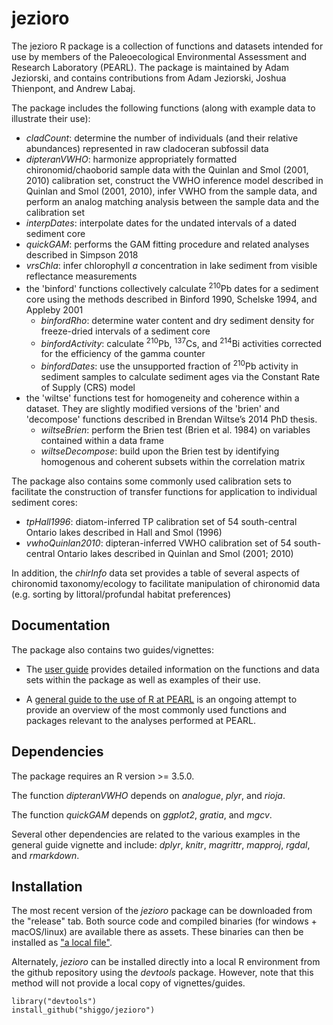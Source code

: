 # jezioro

The jezioro R package is a collection of functions and datasets intended for use by members of the Paleoecological Environmental Assessment and Research Laboratory (PEARL). The package is maintained by Adam Jeziorski, and contains contributions from Adam Jeziorski, Joshua Thienpont, and Andrew Labaj.

The package includes the following functions (along with example data to illustrate their use):
* *cladCount*: determine the number of individuals (and their relative abundances) represented in raw cladoceran subfossil data
* *dipteranVWHO*: harmonize appropriately formatted chironomid/chaoborid sample data with the Quinlan and Smol (2001, 2010) calibration set, construct the VWHO inference model described in Quinlan and Smol (2001, 2010), infer VWHO from the sample data, and perform an analog matching analysis between the sample data and the calibration set
* *interpDates*: interpolate dates for the undated intervals of a dated sediment core
* *quickGAM*: performs the GAM fitting procedure and related analyses described in Simpson 2018
* *vrsChla*: infer chlorophyll *a* concentration in lake sediment from visible reflectance measurements
* the 'binford' functions collectively calculate <sup>210</sup>Pb dates for a sediment core using the methods described in Binford 1990, Schelske 1994, and Appleby 2001
  * *binfordRho*: determine water content and dry sediment density for freeze-dried intervals of a sediment core
  * *binfordActivity*: calculate <sup>210</sup>Pb, <sup>137</sup>Cs, and <sup>214</sup>Bi activities corrected for the efficiency of the gamma counter
  * *binfordDates*: use the unsupported fraction of <sup>210</sup>Pb activity in sediment samples to calculate sediment ages via the Constant Rate of Supply (CRS) model 
* the 'wiltse' functions test for homogeneity and coherence within a dataset. They are slightly modified versions of the 'brien' and 'decompose' functions described in Brendan Wiltse’s 2014 PhD thesis.
  * *wiltseBrien*: perform the Brien test (Brien et al. 1984) on variables contained within a data frame
  * *wiltseDecompose*: build upon the Brien test by identifying homogenous and coherent subsets within the correlation matrix

The package also contains some commonly used calibration sets to facilitate the construction of transfer functions for application to individual sediment cores:
* *tpHall1996*: diatom-inferred TP calibration set of 54 south-central Ontario lakes described in Hall and Smol (1996)
* *vwhoQuinlan2010*: dipteran-inferred VWHO calibration set of 54 south-central Ontario lakes described in Quinlan and Smol (2001; 2010)

In addition, the *chirInfo* data set provides a table of several aspects of chironomid taxonomy/ecology to facilitate manipulation of chironomid data (e.g. sorting by littoral/profundal habitat preferences)


## Documentation
The package also contains two guides/vignettes:

* The [user guide](https://shiggo.github.io/jezioro/vignettes/jezioroGuide.html) provides detailed information on the functions and data sets within the package as well as examples of their use.

* A [general guide to the use of R at PEARL](https://shiggo.github.io/jezioro/vignettes/RGuide.html) is an ongoing attempt to provide an overview of the most commonly used functions and packages relevant to the analyses performed at PEARL.


## Dependencies
The package requires an R version >= 3.5.0.

The function *dipteranVWHO* depends on *analogue*, *plyr*, and *rioja*.

The function *quickGAM* depends on *ggplot2*, *gratia*, and *mgcv*.

Several other dependencies are related to the various examples in the general guide vignette and include: *dplyr*, *knitr*, *magrittr*, *mapproj*, *rgdal*, and *rmarkdown*.


## Installation
The most recent version of the *jezioro* package can be downloaded from the "release" tab. Both source code and compiled binaries (for windows + macOS/linux) are available there as assets. These binaries can then be installed as ["a local file"](https://www.rdocumentation.org/packages/utils/versions/3.5.1/topics/install.packages).

Alternately, *jezioro* can be installed directly into a local R environment from the github repository using the *devtools* package. However, note that this method will not provide a local copy of vignettes/guides.
```
library("devtools")
install_github("shiggo/jezioro")
```
